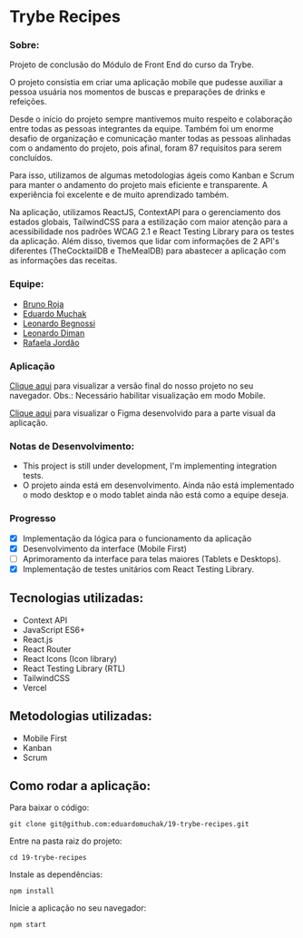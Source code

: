 # Trybe Recipes

### Sobre:

Projeto de conclusão do Módulo de Front End do curso da Trybe. 

O projeto consistia em criar uma aplicação mobile que pudesse auxiliar a pessoa usuária nos momentos de buscas e preparações de drinks e refeições.

Desde o início do projeto sempre mantivemos muito respeito e colaboração entre todas as pessoas integrantes da equipe. Também foi um enorme desafio de organização e comunicação manter todas as pessoas alinhadas com o andamento do projeto, pois afinal, foram 87 requisitos para serem concluídos.

Para isso, utilizamos de algumas metodologias ágeis como Kanban e Scrum para manter o andamento do projeto mais eficiente e transparente. A experiência foi excelente e de muito aprendizado também.

Na aplicação, utilizamos ReactJS, ContextAPI para o gerenciamento dos estados globais, TailwindCSS para a estilização com maior atenção para a acessibilidade nos padrões WCAG 2.1 e React Testing Library para os testes da aplicação. Além disso, tivemos que lidar com informações de 2 API's diferentes (TheCocktailDB e TheMealDB) para abastecer a aplicação com as informações das receitas.

### Equipe:

* [Bruno Roja](https://www.linkedin.com/in/brunojlee/)
* [Eduardo Muchak](https://www.linkedin.com/in/eduardomuchak/)
* [Leonardo Begnossi](https://www.linkedin.com/in/leonardo-begnossi-41580a127/)
* [Leonardo Diman](https://www.linkedin.com/in/leonardo-diman-martins-b16439173/)
* [Rafaela Jordão](https://www.linkedin.com/in/jordaorafaela/)

### Aplicação
[Clique aqui](https://tryberecipes-eduardomuchak.vercel.app/) para visualizar a versão final do nosso projeto no seu navegador.
Obs.: Necessário habilitar visualização em modo Mobile.

[Clique aqui](https://www.figma.com/file/XQlM0bZO6lCxGkMJs4XZNw/Trybe-Recipes) para visualizar o Figma desenvolvido para a parte visual da aplicação.

### Notas de Desenvolvimento:

- This project is still under development, I'm implementing integration tests.
- O projeto ainda está em desenvolvimento. Ainda não está implementado o modo desktop e o modo tablet ainda não está como a equipe deseja.

### Progresso

- [X] Implementação da lógica para o funcionamento da aplicação
- [X] Desenvolvimento da interface (Mobile First)
- [ ] Aprimoramento da interface para telas maiores (Tablets e Desktops).
- [X] Implementação de testes unitários com React Testing Library.

## Tecnologias utilizadas:

* Context API
* JavaScript ES6+
* React.js
* React Router
* React Icons (Icon library)
* React Testing Library (RTL)
* TailwindCSS
* Vercel

## Metodologias utilizadas:

* Mobile First
* Kanban
* Scrum

## Como rodar a aplicação:

Para baixar o código:
```
git clone git@github.com:eduardomuchak/19-trybe-recipes.git
```

Entre na pasta raiz do projeto:
```
cd 19-trybe-recipes 
```

Instale as dependências:
```
npm install 
```

Inicie a aplicação no seu navegador:
```
npm start 
```
